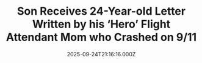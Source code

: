 ---
title: "Son Receives 24-Year-old Letter Written by his ‘Hero’ Flight Attendant Mom who Crashed on 9/11"
date: 2025-09-24T21:16:16.000Z
category: Human Kindness
externalLink: "https://www.goodnewsnetwork.org/son-receives-24-year-old-letter-written-by-his-hero-flight-attendant-mom-who-crashed-on-9-11/"
image: ""
excerpt: "The mother’s letter survived four different moves and 24 years—it was destined to reach her son. Jevon Castrillo’s mother, Cee Cee Lyles, first wrote the letter in March of 2001. Her son had just finished a book end-to-end and Lyles wanted to share the good news with Jevon’s kindergarten teacher, Tammy Thurman. “Dear Ms. Thurman, […] The post Son Receives…"
---